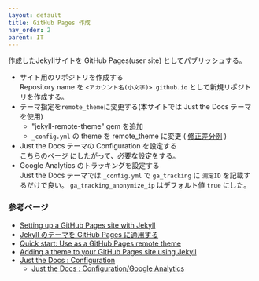 ```yaml
---
layout: default
title: GitHub Pages 作成
nav_order: 2
parent: IT
---
```


作成したJekyllサイトを GitHub Pages(user site) としてパブリッシュする。

- サイト用のリポジトリを作成する  
    Repository name を `<アカウント名(小文字)>.github.io` として新規リポジトリを作成する。
- テーマ指定を`remote_theme`に変更する(本サイトでは Just the Docs テーマを使用)
    - "jekyll-remote-theme" gem を追加
    - `_config.yml` の theme を remote_theme に変更 ( [修正差分例](https://github.com/TakumiHANAUE/takumihanaue.github.io/commit/7ade15e88ba04125f7aec7c54c36cb26b3ff4de2) )
- Just the Docs テーマの Configuration を設定する  
    [こちらのページ](https://pmarsceill.github.io/just-the-docs/docs/configuration/) にしたがって、必要な設定をする。
- Google Analytics のトラッキングを設定する  
    Just the Docs テーマでは `_config.yml` で `ga_tracking` に `測定ID` を記載するだけで良い。
    `ga_tracking_anonymize_ip` はデフォルト値 `true` にした。

### 参考ページ

- [Setting up a GitHub Pages site with Jekyll](https://docs.github.com/ja/pages/setting-up-a-github-pages-site-with-jekyll)
- [Jekyll のテーマを GitHub Pages に適用する](https://chirimenmonster.github.io/2021/06/29/jekyll-remote-theme.html)
- [Quick start: Use as a GitHub Pages remote theme](https://pmarsceill.github.io/just-the-docs/#quick-start-use-as-a-github-pages-remote-theme)
- [Adding a theme to your GitHub Pages site using Jekyll](https://docs.github.com/ja/pages/setting-up-a-github-pages-site-with-jekyll/adding-a-theme-to-your-github-pages-site-using-jekyll)
- [Just the Docs : Configuration](https://pmarsceill.github.io/just-the-docs/docs/configuration/)
    - [Just the Docs : Configuration/Google Analytics](https://just-the-docs.github.io/just-the-docs/docs/configuration/#google-analytics)